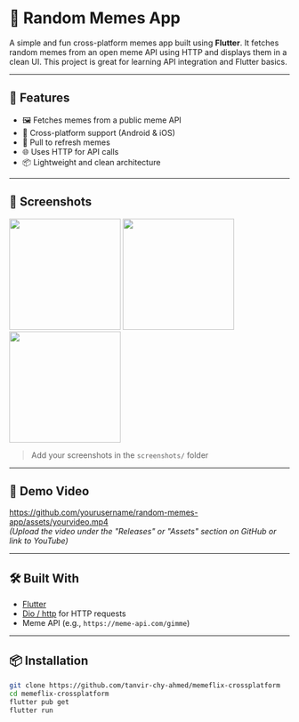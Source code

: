 # 🤖 Random Memes App

A simple and fun cross-platform memes app built using **Flutter**. It fetches random memes from an open meme API using HTTP and displays them in a clean UI. This project is great for learning API integration and Flutter basics.

---

## 🚀 Features

- 🖼️ Fetches memes from a public meme API
- 📱 Cross-platform support (Android & iOS)
- 🔁 Pull to refresh memes
- 🌐 Uses HTTP for API calls
- 📦 Lightweight and clean architecture

---

## 📸 Screenshots

<p float="left">
  <img src="screenshots/home.png" width="200" />
  <img src="screenshots/loading.png" width="200" />
  <img src="screenshots/meme.png" width="200" />
</p>

> Add your screenshots in the `screenshots/` folder

---

## 🎥 Demo Video

https://github.com/yourusername/random-memes-app/assets/yourvideo.mp4  
_(Upload the video under the "Releases" or "Assets" section on GitHub or link to YouTube)_

---

## 🛠️ Built With

- [Flutter](https://flutter.dev)
- [Dio / http](https://pub.dev/packages/http) for HTTP requests
- Meme API (e.g., `https://meme-api.com/gimme`)

---

## 📦 Installation

```bash
git clone https://github.com/tanvir-chy-ahmed/memeflix-crossplatform
cd memeflix-crossplatform
flutter pub get
flutter run
